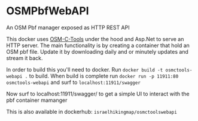 # OSMPbfWebAPI
An OSM Pbf manager exposed as HTTP REST API

This docker uses [OSM-C-Tools](https://gitlab.com/osm-c-tools/osmctools) under the hood and Asp.Net to serve an HTTP server.
The main functionality is by creating a container that hold an OSM pbf file.
Update it by downloading daily and or minutely updates and stream it back.

In order to build this you'll need to docker.
Run `docker build -t osmctools-webapi .` to build.
When build is complete run `docker run -p 11911:80 osmctools-webapi` and surf to `localhost:11911/swagger`

Now surf to localhost:11911/swagger/ to get a simple UI to interact with the pbf container mamanger

This is also available in dockerhub: `israelhikingmap/osmctoolswebapi`